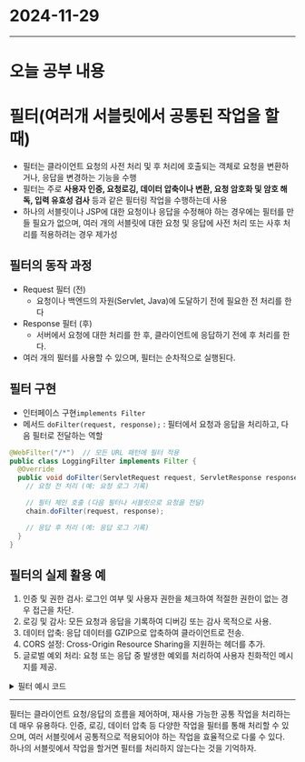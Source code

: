 # 2024-11-29
---

# 오늘 공부 내용

# 필터(여러개 서블릿에서 공통된 작업을 할때)
- 필터는 클라이언트 요청의 사전 처리 및 후 처리에 호출되는 객체로 요청을 변환하거나, 응답을 변경하는 기능을 수행
- 필터는 주로 **사용자 인증, 요청로깅, 데이터 압축이나 변환, 요청 암호화 및 암호 해독, 입력 유효성 검사** 등과 같은 필터링 작업을 수행하는데 사용
- 하나의 서블릿이나 JSP에 대한 요청이나 응답을 수정해야 하는 경우에는 필터를 만들 필요가 없으며, 여러 개의 서블릿에 대한 요청 및 응답에 사전 처리 또는 사후 처리를 적용하려는 경우 제가성

## 필터의 동작 과정 
- Request 필터 (전)
    - 요청이나 백엔드의 자원(Servlet, Java)에 도달하기 전에 필요한 전 처리를 한다
- Response 필터 (후)
  - 서버에서 요청에 대한 처리를 한 후, 클라이언트에 응답하기 전에 후 처리를 한다.
- 여러 개의 필터를 사용할 수 있으며, 필터는 순차적으로 실행된다.

## 필터 구현
- 인터페이스 구현`implements Filter`
- 메서드 `doFilter(request, response);` : 필터에서 요청과 응답을 처리하고, 다음 필터로 전달하는 역할 

```java
@WebFilter("/*")  // 모든 URL 패턴에 필터 적용
public class LoggingFilter implements Filter {
  @Override
  public void doFilter(ServletRequest request, ServletResponse response, FilterChain chain) throws IOException, ServletException {
    // 요청 전 처리 (예: 요청 로그 기록)

    // 필터 체인 호출 (다음 필터나 서블릿으로 요청을 전달)
    chain.doFilter(request, response);

    // 응답 후 처리 (예: 응답 로그 기록)
  }
}

```
## 필터의 실제 활용 예
1. 인증 및 권한 검사: 로그인 여부 및 사용자 권한을 체크하여 적절한 권한이 없는 경우 접근을 차단.
2. 로깅 및 감사: 모든 요청과 응답을 기록하여 디버깅 또는 감사 목적으로 사용.
3. 데이터 압축: 응답 데이터를 GZIP으로 압축하여 클라이언트로 전송.
4. CORS 설정: Cross-Origin Resource Sharing을 지원하는 헤더를 추가.
5. 글로벌 예외 처리: 요청 또는 응답 중 발생한 예외를 처리하여 사용자 친화적인 메시지를 제공.

<details>
  <summary>필터 예시 코드</summary>

  ```java
package com.hs.filter;

import java.io.IOException;

import com.hs.domain.SessionInfo;

import jakarta.servlet.Filter;
import jakarta.servlet.FilterChain;
import jakarta.servlet.ServletException;
import jakarta.servlet.ServletRequest;
import jakarta.servlet.ServletResponse;
import jakarta.servlet.annotation.WebFilter;
import jakarta.servlet.http.HttpServletRequest;
import jakarta.servlet.http.HttpServletResponse;
import jakarta.servlet.http.HttpSession;

@WebFilter("/*")
public class LoginFilter implements Filter {

  @Override
  public void doFilter(ServletRequest request, ServletResponse response, FilterChain chain)
          throws IOException, ServletException {

    // request 필터 : 선 작업

    // 로그인 체크
    HttpServletRequest req = (HttpServletRequest)request;
    HttpServletResponse resp = (HttpServletResponse)response;

    HttpSession session = req.getSession();

    String uri = req.getRequestURI();
    String cp = req.getContextPath();

    SessionInfo info = (SessionInfo)session.getAttribute("member");

    if(info == null && isExcludeUrl(req) == false) {
      // 로그인이 필요한 메뉴를 로그인 하지 않은 유저가 접속한 경우
      if(isAjaxRequest(req)) {
        // AJAX 접속인 경우
        resp.sendError(403);
      } else {
        // AJAX 접속이 아닌 경우

        // uri 에서 cp 제거
        if(uri.indexOf(req.getContextPath()) == 0) {
          uri = uri.substring(req.getContextPath().length());
        }
        uri = "redirect:" + uri;

        String queryString = req.getQueryString();
        if(queryString != null) {
          uri += "?" + queryString;
        }

        // 로그인 전 주소를 세션에 저장
        session.setAttribute("preLoginURI", uri);

        resp.sendRedirect(cp + "/member/login");
      }

      return;

    } else if(info != null && uri.indexOf("admin") != -1) {
      // 관리자 메뉴를 userLevel이 51 미만인 유저가 접속한 경우
      if(info.getUserLevel() < 51) {
        resp.sendRedirect(cp + "/member/noAuthorized");
        return;
      }
    }

    // 다음 필터 또는 필터의 마지막이면 end-pointer(서블릿, jsp)등 실행
    chain.doFilter(request, response);

    // response 필터 : 후 작업

  }

  // 요청이 ajax 인지를 확인하는 메소드
  private boolean isAjaxRequest(HttpServletRequest req) {
    String h = req.getHeader("AJAX");

    return h != null && h.equals("true");
  }

  // 로그인 체크가 필요한지의 여부 판단
  // true를 반환하면 로그인하지 않아도 됨
  private boolean isExcludeUrl(HttpServletRequest req) {
    String uri = req.getRequestURI();
    String cp = req.getContextPath();
    uri = uri.substring(cp.length());

    // 로그인 체크를 하지 않아도 되는 URL
    String[] uris = {
            "/index.jsp", "/main",
            "/member/login", "/member/logout",
            "/member/member", "/member/userIdCheck", "/member/complete",
            "/notice/list",
            "/guest/main",
            "/uploads/photo/**",
            "/resources/**"
    };

    if(uri.length() <= 1) {
      return true;
    }

    for(String s: uris) {
      if(s.lastIndexOf("**") != -1) {
        s = s.substring(0, s.lastIndexOf("**"));
        if(uri.indexOf(s) == 0) {
          return true;
        }
      } else if(uri.equals(s)) {
        return true;
      }
    }

    return false;
  }
}
   ```

</details>

---
필터는 클라이언트 요청/응답의 흐름을 제어하며, 재사용 가능한 공통 작업을 처리하는 데 매우 유용하다.
인증, 로깅, 데이터 압축 등 다양한 작업을 필터를 통해 처리할 수 있으며, 여러 서블릿에서 공통적으로 적용되어야 
하는 작업을 효율적으로 다룰 수 있다. <br>
하나의 서블릿에서 작업을 할거면 필터를 처리하지 않는다는 것을 기억하자.

